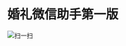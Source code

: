 婚礼微信助手第一版
==================

![扫一扫](http://rockdai.u.qiniudn.com/68437d38jw1e4aytnnw4rj20ge0jh0vy.jpg)
